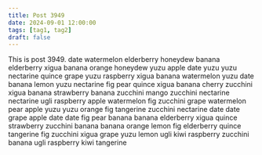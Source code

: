 ```yaml
---
title: Post 3949
date: 2024-09-01 12:00:00
tags: [tag1, tag2]
draft: false
---
```

This is post 3949.
date
watermelon
elderberry
honeydew
banana
elderberry
xigua
banana
orange
honeydew
yuzu
apple
date
yuzu
yuzu
nectarine
quince
grape
yuzu
raspberry
xigua
banana
watermelon
yuzu
date
banana
lemon
yuzu
nectarine
fig
pear
quince
xigua
banana
cherry
zucchini
xigua
banana
strawberry
banana
zucchini
mango
zucchini
nectarine
nectarine
ugli
raspberry
apple
watermelon
fig
zucchini
grape
watermelon
pear
apple
yuzu
yuzu
orange
fig
tangerine
zucchini
nectarine
date
date
grape
apple
date
date
fig
pear
banana
banana
elderberry
xigua
quince
strawberry
zucchini
banana
banana
orange
lemon
fig
elderberry
quince
tangerine
fig
zucchini
xigua
grape
yuzu
lemon
ugli
kiwi
raspberry
zucchini
banana
ugli
raspberry
kiwi
tangerine

